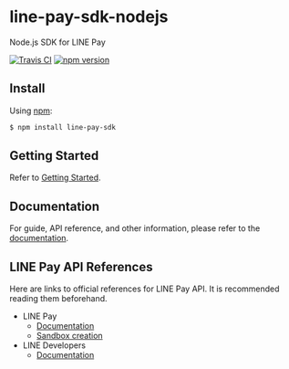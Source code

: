 # line-pay-sdk-nodejs
Node.js SDK for LINE Pay

[![Travis CI](https://travis-ci.org/SombreroElGringo/line-pay-sdk-nodejs.svg?branch=master)](https://travis-ci.org/SombreroElGringo/line-pay-sdk-nodejs)
[![npm version](https://badge.fury.io/js/line-pay-sdk.svg)](https://badge.fury.io/js/line-pay-sdk)

## Install

Using [npm](https://www.npmjs.com/):

``` bash
$ npm install line-pay-sdk
```

## Getting Started

Refer to [Getting Started](https://SombreroElGringo.github.io/line-pay-sdk-nodejs/getting-started/install.html).

## Documentation

For guide, API reference, and other information, please refer to
the [documentation](https://SombreroElGringo.github.io/line-pay-sdk-nodejs/).

## LINE Pay API References

Here are links to official references for LINE Pay API. It is recommended
reading them beforehand.

* LINE Pay
  * [Documentation](https://pay.line.me/jp/developers/documentation/download/tech?locale=en_US)
  * [Sandbox creation](https://pay.line.me/jp/developers/techsupport/sandbox/creation?locale=en_US)
* LINE Developers
  * [Documentation](https://developers.line.me/en/docs/)
